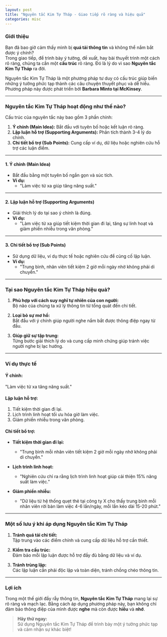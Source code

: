 ```yaml
---
layout: post
title: "Nguyên tắc Kim Tự Tháp - Giao tiếp rõ ràng và hiệu quả"
categories: misc
---
```


### **Giới thiệu**

Bạn đã bao giờ cảm thấy mình bị **quá tải thông tin** và không thể nắm bắt được ý chính?  
Trong giao tiếp, để trình bày ý tưởng, đề xuất, hay bài thuyết trình một cách rõ ràng, chúng ta cần một **cấu trúc** rõ ràng. Đó là lý do vì sao **Nguyên tắc Kim Tự Tháp** ra đời.

Nguyên tắc Kim Tự Tháp là một phương pháp tư duy có cấu trúc giúp biến những ý tưởng phức tạp thành các câu chuyện thuyết phục và dễ hiểu. Phương pháp này được phát triển bởi **Barbara Minto tại McKinsey**.

---

### **Nguyên tắc Kim Tự Tháp hoạt động như thế nào?**

Cấu trúc của nguyên tắc này bao gồm 3 phần chính:

1. **Ý chính (Main Idea):** Bắt đầu với tuyên bố hoặc kết luận rõ ràng.
2. **Lập luận hỗ trợ (Supporting Arguments):** Phân tích thành 3-4 lý do chính.
3. **Chi tiết bổ trợ (Sub Points):** Cung cấp ví dụ, dữ liệu hoặc nghiên cứu hỗ trợ các luận điểm.

---

#### **1. Ý chính (Main Idea)**

- Bắt đầu bằng một tuyên bố ngắn gọn và súc tích.
- **Ví dụ:**
  - "Làm việc từ xa giúp tăng năng suất."

---

#### **2. Lập luận hỗ trợ (Supporting Arguments)**

- Giải thích lý do tại sao ý chính là đúng.
- **Ví dụ:**
  - "Làm việc từ xa giúp tiết kiệm thời gian đi lại, tăng sự linh hoạt và giảm phiền nhiễu trong văn phòng."

---

#### **3. Chi tiết bổ trợ (Sub Points)**

- Sử dụng dữ liệu, ví dụ thực tế hoặc nghiên cứu để củng cố lập luận.
- **Ví dụ:**
  - "Trung bình, nhân viên tiết kiệm 2 giờ mỗi ngày nhờ không phải di chuyển."

---

### **Tại sao Nguyên tắc Kim Tự Tháp hiệu quả?**

1. **Phù hợp với cách suy nghĩ tự nhiên của con người:**  
   Bộ não của chúng ta xử lý thông tin từ tổng quát đến chi tiết.

2. **Loại bỏ sự mơ hồ:**  
   Bắt đầu với ý chính giúp người nghe nắm bắt được thông điệp ngay từ đầu.

3. **Giúp giữ sự tập trung:**  
   Từng bước giải thích lý do và cung cấp minh chứng giúp tránh việc người nghe bị lạc hướng.

---

### **Ví dụ thực tế**

#### **Ý chính:**

"Làm việc từ xa tăng năng suất."

#### **Lập luận hỗ trợ:**

1. Tiết kiệm thời gian đi lại.
2. Lịch trình linh hoạt tối ưu hóa giờ làm việc.
3. Giảm phiền nhiễu trong văn phòng.

#### **Chi tiết bổ trợ:**

- **Tiết kiệm thời gian đi lại:**

  - "Trung bình mỗi nhân viên tiết kiệm 2 giờ mỗi ngày nhờ không phải di chuyển."

- **Lịch trình linh hoạt:**

  - "Nghiên cứu chỉ ra rằng lịch trình linh hoạt giúp cải thiện 15% năng suất làm việc."

- **Giảm phiền nhiễu:**
  - "Dữ liệu từ hệ thống quẹt thẻ tại công ty X cho thấy trung bình mỗi nhân viên rời bàn làm việc 4-6 lần/ngày, mỗi lần kéo dài 15-20 phút."

---

### **Một số lưu ý khi áp dụng Nguyên tắc Kim Tự Tháp**

1. **Tránh quá tải chi tiết:**  
   Tập trung vào các điểm chính và cung cấp dữ liệu hỗ trợ cần thiết.

2. **Kiểm tra cấu trúc:**  
   Đảm bảo mỗi lập luận được hỗ trợ đầy đủ bằng dữ liệu và ví dụ.

3. **Tránh trùng lặp:**  
   Các lập luận cần phải độc lập và toàn diện, tránh chồng chéo thông tin.

---

### **Lợi ích**

Trong một thế giới đầy rẫy thông tin, **Nguyên tắc Kim Tự Tháp** mang lại sự rõ ràng và mạch lạc. Bằng cách áp dụng phương pháp này, bạn không chỉ đảm bảo thông điệp của mình được **nghe** mà còn được **hiểu** và **nhớ**.

> **Hãy thử ngay:**  
> Sử dụng Nguyên tắc Kim Tự Tháp để trình bày một ý tưởng phức tạp và cảm nhận sự khác biệt!
